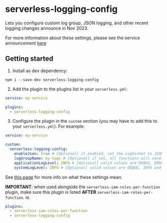 # serverless-logging-config

Lets you configure custom log group, JSON logging, and other recent logging changes announce in Nov 2023.

For more information about these settings, please see the service announcement [here](https://aws.amazon.com/about-aws/whats-new/2023/11/aws-lambda-controls-search-filter-aggregate-lambda-function-logs)

## Getting started

1. Install as dev dependency:

`npm i --save-dev serverless-logging-config`

2. Add the plugin to the plugins list in your `serverless.yml`:

```yml
service: my-service

plugins:
  - serverless-logging-config
```

3. Configure the plugin in the `custom` section (you may have to add this to your `serverless.yml`). For example:

```yml
service: my-service

custom:
  serverless-logging-config:
    enableJson: true # [Optional] if enabled, set the LogFormat to JSON
    logGroupName: my-logs # [Optional] if set, all functions will send logs this log group
    applicationLogLevel: INFO # [Optional] valid values are DEBUG, ERROR, FATAL, INFO, TRACE and WARN
    systemLogLevel: INFO # [Optional] valid values are DEBUG, INFO and WARN
```

See [this page](https://docs.aws.amazon.com/AWSCloudFormation/latest/UserGuide/aws-properties-lambda-function-loggingconfig.html) for more info on what these settings mean.

**IMPORTANT**: when used alongside the `serverless-iam-roles-per-function` plugin, make sure this plugin is listed **AFTER** `serverless-iam-roles-per-function`. ie.

```yml
plugins:
  - serverless-iam-roles-per-function
  - serverless-logging-config
```
